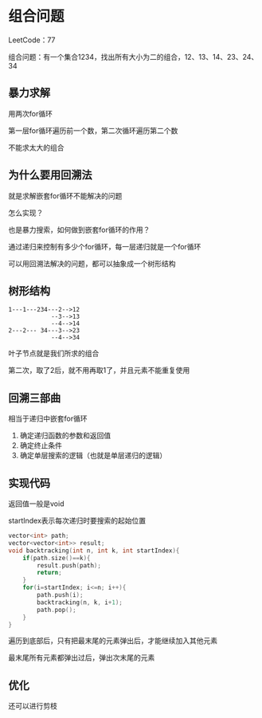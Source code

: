 # 组合问题

LeetCode：77

组合问题：有一个集合1234，找出所有大小为二的组合，12、13、14、23、24、34

## 暴力求解

用两次for循环

第一层for循环遍历前一个数，第二次循环遍历第二个数

不能求太大的组合

## 为什么要用回溯法

就是求解嵌套for循环不能解决的问题

怎么实现？

也是暴力搜索，如何做到嵌套for循环的作用？

通过递归来控制有多少个for循环，每一层递归就是一个for循环

可以用回溯法解决的问题，都可以抽象成一个树形结构

## 树形结构

```
1---1---234---2-->12
			--3-->13
			--4-->14
2---2--- 34---3-->23
			--4-->34
```

叶子节点就是我们所求的组合

第二次，取了2后，就不用再取1了，并且元素不能重复使用

## 回溯三部曲

相当于递归中嵌套for循环

1. 确定递归函数的参数和返回值
2. 确定终止条件
3. 确定单层搜索的逻辑（也就是单层递归的逻辑）

## 实现代码

返回值一般是void

startIndex表示每次递归时要搜索的起始位置

```c++
vector<int> path;
vector<vector<int>> result;
void backtracking(int n, int k, int startIndex){
    if(path.size()==k){
        result.push(path);
        return;
    }
    for(i=startIndex; i<=n; i++){
        path.push(i);
        backtracking(n, k, i+1);
        path.pop();
    }
}
```

遍历到底部后，只有把最末尾的元素弹出后，才能继续加入其他元素

最末尾所有元素都弹出过后，弹出次末尾的元素

## 优化

还可以进行剪枝